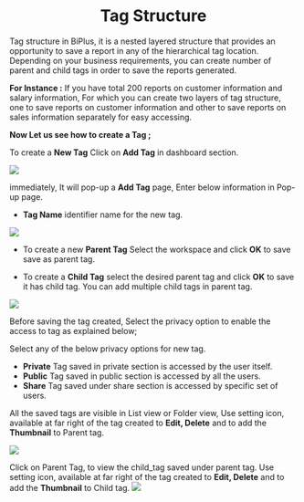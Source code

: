 
<center><h1>Tag Structure</h1></center>

Tag structure in BiPlus, it is a nested layered structure that provides an opportunity to save a report in any of the hierarchical tag location. Depending on your business requirements, you can create number of parent and child tags in order to save the reports generated.

**For Instance :** If you have total 200 reports on customer information and salary information, For which you can create two layers of tag structure, one to save reports on customer information and other to save reports on sales information separately for easy accessing.

**Now Let us see how to create a Tag ;**

To create a **New Tag** Click on **Add Tag** in dashboard section. 


![
](https://raw.githubusercontent.com/sv18042016/fp1/master/images/tag_n.png)

immediately, It will pop-up a **Add Tag** page, Enter below information in Pop-up page.

- **Tag Name**  identifier name for the new tag.


![
](https://raw.githubusercontent.com/sv18042016/fp1/572c5cee7ab90c2d6e74d3d9b78e60020cf2f5eb/images/Parent_tag.png)

- To create a new **Parent Tag** Select the workspace and click **OK** to save save as parent tag.

- To create a **Child Tag** select the desired parent tag and click **OK** to save it has child tag. You can add multiple child tags in parent tag.


![
](https://raw.githubusercontent.com/sv18042016/fp1/572c5cee7ab90c2d6e74d3d9b78e60020cf2f5eb/images/child_tag.png)

Before saving the tag created, Select the privacy option to enable the access to tag as explained below;

Select any of the below privacy options for new tag.

  -  **Private** Tag saved in private section is accessed by the user itself.
  -  **Public**  Tag saved in public section is accessed by all the users. 
  -  **Share** Tag saved under share section is accessed by specific set of users.

All the saved tags are visible in List view or Folder view,
Use setting icon, available at far right of the tag created to **Edit, Delete** and to add the **Thumbnail** to Parent tag.

![
](https://raw.githubusercontent.com/sv18042016/fp1/cebf774f6f7807b17ff6d702c0f86d83d3e96e1e/images/Tag_listview.png)

Click on Parent Tag, to view the child_tag saved under parent tag.
Use setting icon, available at far right of the tag created to **Edit, Delete** and to add the **Thumbnail** to Child tag.
![
](https://raw.githubusercontent.com/sv18042016/fp1/cebf774f6f7807b17ff6d702c0f86d83d3e96e1e/images/child_tag_in%20parent.png)
<!--stackedit_data:
eyJoaXN0b3J5IjpbLTE1NTQyMzg2OCwtNzAyODIzMzI4LC0xNj
AwNTIzNjkxLDcxMzUyNjk5LC0xMjQ5ODM2MDQyLDIyNDYxNjUw
OSw3OTQxNTIxMjcsLTY1MjgyNTQ0MSwtMzI4NTIyNjgzXX0=
-->